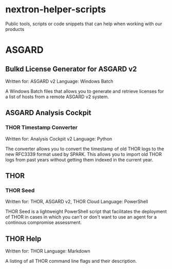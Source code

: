 # nextron-helper-scripts
Public tools, scripts or code snippets that can help when working with our products

# ASGARD

## Bulkd License Generator for ASGARD v2

Written for: ASGARD v2
Language: Windows Batch

A Windows Batch files that allows you to generate and retrieve licenses for a list of hosts from a remote ASGARD v2 system. 

## ASGARD Analysis Cockpit

### THOR Timestamp Converter

Written for: Analysis Cockpit v2 
Language: Python

The converter allows you to convert the timestamp of old THOR logs to the new RFC3339 format used by SPARK. This allows you to import old THOR logs from past years without getting them indexed in the current year. 

## THOR

### THOR Seed

Written for: THOR, ASGARD v2, THOR Cloud
Language: PowerShell

THOR Seed is a lightweight PowerShell script that facilitates the deployment of THOR in cases in which you can't or don't want to use an agent for a continous compromise assessment.

## THOR Help

Written for: THOR
Language: Markdown

A listing of all THOR command line flags and their description. 
